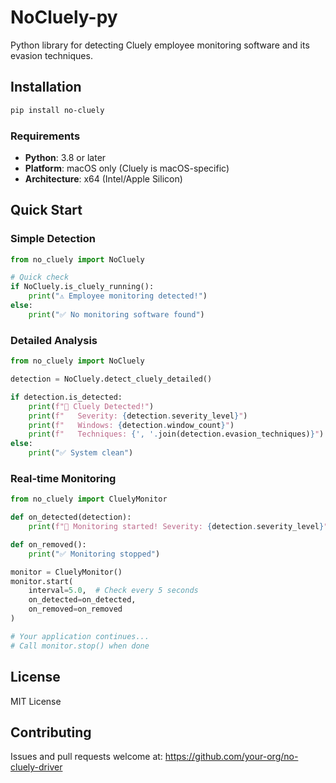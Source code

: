 # NoCluely-py

Python library for detecting Cluely employee monitoring software and its evasion techniques.

## Installation

```bash
pip install no-cluely
```

### Requirements

- **Python**: 3.8 or later
- **Platform**: macOS only (Cluely is macOS-specific)
- **Architecture**: x64 (Intel/Apple Silicon)

## Quick Start

### Simple Detection
```python
from no_cluely import NoCluely

# Quick check
if NoCluely.is_cluely_running():
    print("⚠️ Employee monitoring detected!")
else:
    print("✅ No monitoring software found")
```

### Detailed Analysis
```python
from no_cluely import NoCluely

detection = NoCluely.detect_cluely_detailed()

if detection.is_detected:
    print(f"🚨 Cluely Detected!")
    print(f"   Severity: {detection.severity_level}")
    print(f"   Windows: {detection.window_count}")
    print(f"   Techniques: {', '.join(detection.evasion_techniques)}")
else:
    print("✅ System clean")
```

### Real-time Monitoring
```python
from no_cluely import CluelyMonitor

def on_detected(detection):
    print(f"🚨 Monitoring started! Severity: {detection.severity_level}")

def on_removed():
    print("✅ Monitoring stopped")

monitor = CluelyMonitor()
monitor.start(
    interval=5.0,  # Check every 5 seconds
    on_detected=on_detected,
    on_removed=on_removed
)

# Your application continues...
# Call monitor.stop() when done
```

## License

MIT License

## Contributing

Issues and pull requests welcome at: https://github.com/your-org/no-cluely-driver 